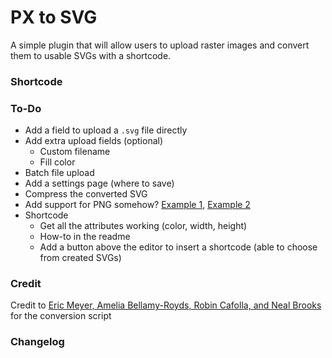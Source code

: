 # PX to SVG

A simple plugin that will allow users to upload raster images and convert them to usable SVGs with a shortcode.


### Shortcode


### To-Do

- Add a field to upload a `.svg` file directly
- Add extra upload fields (optional)
    - Custom filename
    - Fill color
- Batch file upload
- Add a settings page (where to save)
- Compress the converted SVG
- Add support for PNG somehow? [Example 1](http://brianflove.com/2014/12/10/png-support-for-php-on-os-x-yosemite/), [Example 2](http://stackoverflow.com/questions/26493762/yosemite-php-gd-mcrypt-installation)
- Shortcode
    - Get all the attributes working (color, width, height)
    - How-to in the readme
    - Add a button above the editor to insert a shortcode (able to choose from created SVGs)


### Credit

Credit to [Eric Meyer, Amelia Bellamy-Royds, Robin Cafolla, and Neal Brooks](https://github.com/meyerweb/px2svg) for the conversion script


### Changelog
